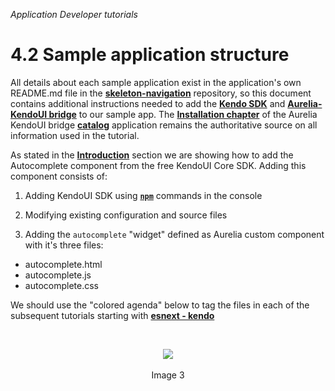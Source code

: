 _Application Developer tutorials_
# 4.2 Sample application structure

All details about each sample application exist in the application's own README.md file in the **[skeleton-navigation](https://github.com/aurelia/skeleton-navigation)** repository, so this document contains additional instructions needed to add the **[Kendo SDK](http://www.telerik.com/download/kendo-ui-core)** and **[Aurelia-KendoUI bridge](https://www.npmjs.com/package/aurelia-kendoui-bridge)** to our sample app. The **[Installation chapter](http://aurelia-ui-toolkits.github.io/demo-kendo/#/installation)** of the Aurelia KendoUI bridge **[catalog](http://aurelia-ui-toolkits.github.io/demo-kendo)** application remains the authoritative source on all information used in the tutorial.

As stated in the **[Introduction](./41_introduction.html)** section we are showing how to add the Autocomplete component from the free KendoUI Core SDK. Adding this component consists of:

1. Adding KendoUI SDK using **[`npm`](https://github.com/angular/angular.js/blob/master/src/ng/browser.js)** commands in the console

2. Modifying existing configuration and source files

3. Adding the `autocomplete` "widget" defined as Aurelia custom component with it's three files:
 - autocomplete.html
 - autocomplete.js
 - autocomplete.css

We should use the "colored agenda" below to tag the files in each of the subsequent tutorials starting with **[esnext - kendo](./developers-tutorials/42_skeleton_esnext.html)**

<br>

<p align=center>
  <img src="https://cloud.githubusercontent.com/assets/2712405/21949374/aa860d36-d9bf-11e6-9a18-c30a1b7b4578.png"></img>
 <br><br>
Image 3
</p>

 
 